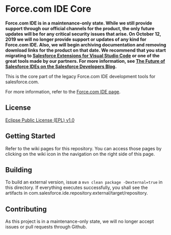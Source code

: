 Force.com IDE Core
========

**Force.com IDE is in a maintenance-only state. While we still provide support through our official channels for the product, the only future updates will be for any critical security issues that arise. On October 12, 2019 we will no longer provide support or updates of any kind for Force.com IDE. Also, we will begin archiving documentation and removing download links for the product on that date. We recommend that you start migrating to [Salesforce Extensions for Visual Studio Code](https://marketplace.visualstudio.com/items?itemName=salesforce.salesforcedx-vscode) or one of the great tools made by our partners. For more information, see [The Future of Salesforce IDEs on the Salesforce Developers Blog](https://developer.salesforce.com/blogs/2018/12/the-future-of-salesforce-ides.html).**

This is the core part of the legacy Force.com IDE development tools for salesforce.com.

For more information, refer to the [Force.com IDE page][1].

License
-------

[Eclipse Public License (EPL) v1.0][2]

Getting Started
---------------

Refer to the wiki pages for this repository. You can access those pages
by clicking on the wiki icon in the navigation on the right side of this
page.

Building
--------

To build an external version, issue a `mvn clean package -Dexternal=true`
in this directory. If everything executes successfully, you shall see
the artifacts in com.salesforce.ide.repository.external/target/repository.

Contributing
--------
As this project is in a maintenance-only state, we will no longer accept issues or pull requests through Github. 

[1]: https://developer.salesforce.com/page/Force.com_IDE
[2]: http://wiki.eclipse.org/EPL
